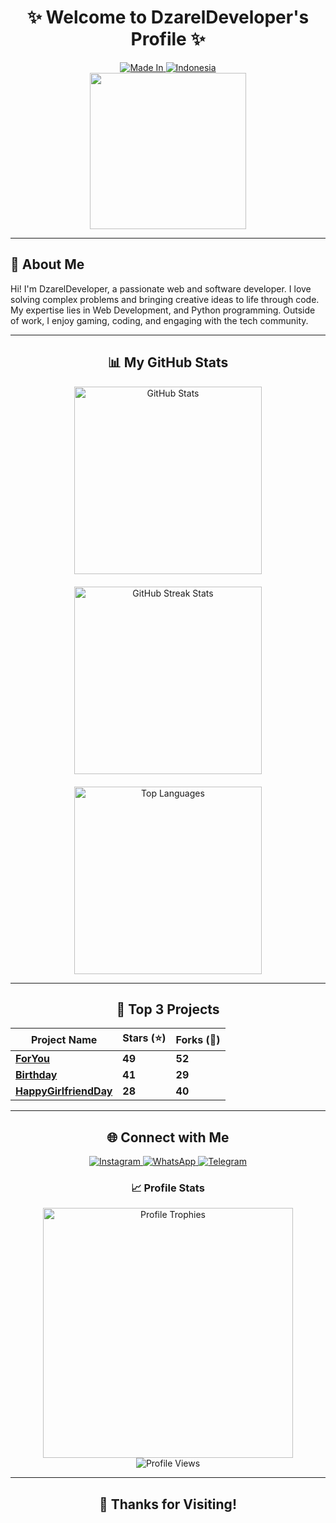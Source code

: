 <h1 align="center">✨ Welcome to DzarelDeveloper's Profile ✨</h1>

<div align="center">
  <a href="#" rel="nofollow">
    <img src="https://img.shields.io/badge/Made%20In-FF0000?style=for-the-badge&logo=Made%20In&logoColor=white" alt="Made In" />
  </a>
  <a href="#" rel="nofollow">
    <img src="https://img.shields.io/badge/Indonesia-FFFFFF?style=for-the-badge&logo=Indonesia&logoColor=white" alt="Indonesia" />
  </a>
</div>

<div align="center">
  <img src="https://images.squarespace-cdn.com/content/v1/5769fc401b631bab1addb2ab/1541580611624-TE64QGKRJG8SWAIUS7NS/ke17ZwdGBToddI8pDm48kPoswlzjSVMM-SxOp7CV59BZw-zPPgdn4jUwVcJE1ZvWQUxwkmyExglNqGp0IvTJZamWLI2zvYWH8K3-s_4yszcp2ryTI0HqTOaaUohrI8PI6FXy8c9PWtBlqAVlUS5izpdcIXDZqDYvprRqZ29Pw0o/coding-freak.gif" width="250px" style="max-width: 100%;"/>
</div>

---

## 🚀 About Me
Hi! I'm DzarelDeveloper, a passionate web and software developer. I love solving complex problems and bringing creative ideas to life through code. My expertise lies in Web Development, and Python programming. Outside of work, I enjoy gaming, coding, and engaging with the tech community.

---

<h2 align="center">📊 My GitHub Stats</h2>

<div align="center" style="display: flex; flex-wrap: wrap; justify-content: center; gap: 20px;">
  <img src="https://github-readme-stats.vercel.app/api?username=DzarelDeveloper&show_icons=true&theme=radical" alt="GitHub Stats" width="300px" style="max-width: 100%;"/>
  <img src="https://github-readme-streak-stats.herokuapp.com/?user=DzarelDeveloper&theme=radical" alt="GitHub Streak Stats" width="300px" style="max-width: 100%;"/>
  <img src="https://github-readme-stats.vercel.app/api/top-langs/?username=DzarelDeveloper&layout=compact&theme=radical" alt="Top Languages" width="300px" style="max-width: 100%;"/>
</div>

---

<h2 align="center">🌟 Top 3 Projects</h2>

| Project Name | Stars (⭐) | Forks (🍴) |
|--------------|-----------|------------|
| **[ForYou](https://github.com/DzarelDeveloper/ForYou)** | **49** | **52** |
| **[Birthday](https://github.com/DzarelDeveloper/Birthday-)** | **41** | **29** |
| **[HappyGirlfriendDay](https://github.com/DzarelDeveloper/HappyGirlfriendDay)** | **28** | **40** |

---

<h2 align="center">🌐 Connect with Me</h2>

<div align="center">
  <a href="https://www.instagram.com/_4lghifari_/" rel="nofollow">
    <img src="https://img.shields.io/badge/Instagram-E4405F?style=for-the-badge&logo=instagram&logoColor=white" alt="Instagram" />
  </a>
  <a href="https://wa.me/+6288210982908" rel="nofollow">
    <img src="https://img.shields.io/badge/WhatsApp-25D366?style=for-the-badge&logo=whatsapp&logoColor=white" alt="WhatsApp" />
  </a>
  <a href="https://t.me/CodesphereCommunity" rel="nofollow">
    <img src="https://img.shields.io/badge/Telegram-2CA5E0?style=for-the-badge&logo=telegram&logoColor=white" alt="Telegram" />
  </a>
</div>

<div align="center">
  <h3>📈 Profile Stats</h3>
  <img src="https://github-profile-trophy.vercel.app/?username=DzarelDeveloper&theme=radical" alt="Profile Trophies" width="400px" style="max-width: 100%;"/>
</div>

<div align="center">
  <img src="https://visitcount.itsvg.in/api?id=DzarelDeveloper&label=Profile%20Views&icon=1&pretty=true" alt="Profile Views"/>
</div>

---

<h2 align="center">💖 Thanks for Visiting!</h2>
